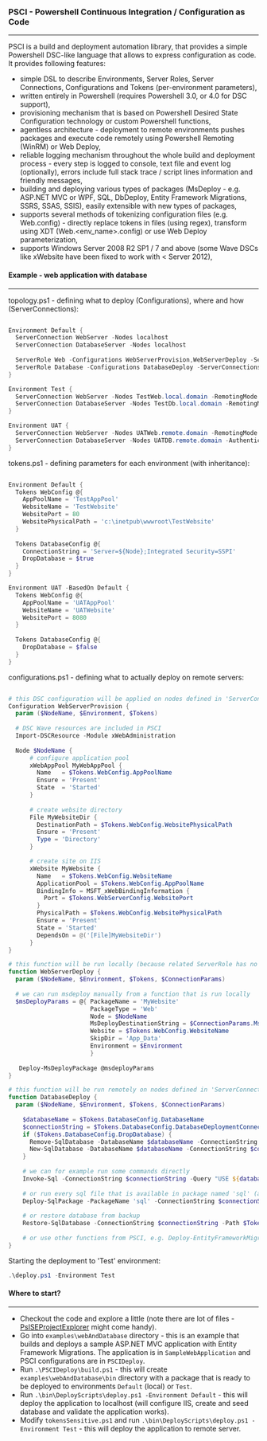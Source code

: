 ### PSCI - Powershell Continuous Integration / Configuration as Code
-------------
PSCI is a build and deployment automation library, that provides a simple Powershell DSC-like language that allows to express configuration as code. It provides following features:
- simple DSL to describe Environments, Server Roles, Server Connections, Configurations and Tokens (per-environment parameters), 
- written entirely in Powershell (requires Powershell 3.0, or 4.0 for DSC support),
- provisioning mechanism that is based on Powershell Desired State Configuration technology or custom Powershell functions,
- agentless architecture - deployment to remote environments pushes packages and execute code remotely using Powershell Remoting (WinRM) or Web Deploy, 
- reliable logging mechanism throughout the whole build and deployment process - every step is logged to console, text file and event log (optionally), errors include full stack trace / script lines information and friendly messages,
- building and deploying various types of packages (MsDeploy - e.g. ASP.NET MVC or WPF, SQL, DbDeploy, Entity Framework Migrations, SSRS, SSAS, SSIS), easily extensible with new types of packages,
- supports several methods of tokenizing configuration files (e.g. Web.config) - directly replace tokens in files (using regex), transform using XDT (Web.<env_name>.config) or use Web Deploy parameterization,
- supports Windows Server 2008 R2 SP1 / 7 and above (some Wave DSCs like xWebsite have been fixed to work with < Server 2012),

#### Example - web application with database
-------------
topology.ps1 - defining what to deploy (Configurations), where and how (ServerConnections):

```powershell

Environment Default {
  ServerConnection WebServer -Nodes localhost
  ServerConnection DatabaseServer -Nodes localhost
  
  ServerRole Web -Configurations WebServerProvision,WebServerDeploy -ServerConnections WebServer
  ServerRole Database -Configurations DatabaseDeploy -ServerConnections DatabaseServer -RunRemotely
}

Environment Test {
  ServerConnection WebServer -Nodes TestWeb.local.domain -RemotingMode PSRemoting
  ServerConnection DatabaseServer -Nodes TestDb.local.domain -RemotingMode PSRemoting
}

Environment UAT {
  ServerConnection WebServer -Nodes UATWeb.remote.domain -RemotingMode WebDeployHandler
  ServerConnection DatabaseServer -Nodes UATDB.remote.domain -Authentication CredSSP -Protocol HTTPS 
}

```
tokens.ps1 - defining parameters for each environment (with inheritance):

```powershell

Environment Default {
  Tokens WebConfig @{
    AppPoolName = 'TestAppPool'
    WebsiteName = 'TestWebsite'
    WebsitePort = 80
    WebsitePhysicalPath = 'c:\inetpub\wwwroot\TestWebsite'
  }
  
  Tokens DatabaseConfig @{
    ConnectionString = 'Server=${Node};Integrated Security=SSPI'
    DropDatabase = $true
  }
}

Environment UAT -BasedOn Default {
  Tokens WebConfig @{
    AppPoolName = 'UATAppPool'
    WebsiteName = 'UATWebsite'
    WebsitePort = 8080
  }
  
  Tokens DatabaseConfig @{
    DropDatabase = $false
  }
}

```
configurations.ps1 - defining what to actually deploy on remote servers:

```powershell

# this DSC configuration will be applied on nodes defined in 'ServerConnection WebServer'
Configuration WebServerProvision {
  param ($NodeName, $Environment, $Tokens)
  
  # DSC Wave resources are included in PSCI
  Import-DSCResource -Module xWebAdministration
  
  Node $NodeName {
      # configure application pool
      xWebAppPool MyWebAppPool { 
        Name   = $Tokens.WebConfig.AppPoolName
        Ensure = 'Present' 
        State  = 'Started'
      }
      
      # create website directory
      File MyWebsiteDir {
        DestinationPath = $Tokens.WebConfig.WebsitePhysicalPath
        Ensure = 'Present'
        Type = 'Directory'
      }

      # create site on IIS
      xWebsite MyWebsite { 
        Name   = $Tokens.WebConfig.WebsiteName
        ApplicationPool = $Tokens.WebConfig.AppPoolName 
        BindingInfo = MSFT_xWebBindingInformation { 
          Port = $Tokens.WebServerConfig.WebsitePort
        } 
        PhysicalPath = $Tokens.WebConfig.WebsitePhysicalPath
        Ensure = 'Present' 
        State = 'Started' 
        DependsOn = @('[File]MyWebsiteDir')
      } 
}

# this function will be run locally (because related ServerRole has no -RunRemotely switch)
function WebServerDeploy {
  param ($NodeName, $Environment, $Tokens, $ConnectionParams)
  
  # we can run msdeploy manually from a function that is run locally
  $msDeployParams = @{ PackageName = 'MyWebsite'
                       PackageType = 'Web'
                       Node = $NodeName
                       MsDeployDestinationString = $ConnectionParams.MsDeployDestinationString
                       Website = $Tokens.WebConfig.WebsiteName
                       SkipDir = 'App_Data'
                       Environment = $Environment
					   }
  
   Deploy-MsDeployPackage @msdeployParams
}

# this function will be run remotely on nodes defined in 'ServerConnection DatabaseServer' (because related ServerRole has -RunRemotely switch)
function DatabaseDeploy {
  param ($NodeName, $Environment, $Tokens, $ConnectionParams)
  
    $databaseName = $Tokens.DatabaseConfig.DatabaseName
    $connectionString = $Tokens.DatabaseConfig.DatabaseDeploymentConnectionString
    if ($Tokens.DatabaseConfig.DropDatabase) { 
      Remove-SqlDatabase -DatabaseName $databaseName -ConnectionString $connectionString
      New-SqlDatabase -DatabaseName $databaseName -ConnectionString $connectionString
    }
    
    # we can for example run some commands directly
    Invoke-Sql -ConnectionString $connectionString -Query "USE ${databaseName}; PRINT 'some commands'"
    
    # or run every sql file that is available in package named 'sql' (assuming we have built the package beforehand)
    Deploy-SqlPackage -PackageName 'sql' -ConnectionString $connectionString
    
    # or restore database from backup
    Restore-SqlDatabase -ConnectionString $connectionString -Path $Tokens.DatabaseConfig.BackupPath -DatabaseName $databaseName 
    
    # or use other functions from PSCI, e.g. Deploy-EntityFrameworkMigratePackage, Deploy-DBDeploy, Deploy-SSRS*
}
```
Starting the deployment to 'Test' environment:
```powershell
.\deploy.ps1 -Environment Test
```

#### Where to start?
-------------
- Checkout the code and explore a little (note there are lot of files - [PsISEProjectExplorer](https://github.com/mgr32/PsISEProjectExplorer) might come handy).
- Go into `examples\webAndDatabase` directory - this is an example that builds and deploys a sample ASP.NET MVC application with Entity Framework Migrations. The application is in `SampleWebApplication` and PSCI configurations are in `PSCIDeploy`.
- Run `.\PSCIDeploy\build.ps1` - this will create `examples\webAndDatabase\bin` directory with a package that is ready to be deployed to environments `Default` (local) or `Test`.
- Run `.\bin\DeployScripts\deploy.ps1 -Environment Default` - this will deploy the application to localhost (will configure IIS, create and seed database and validate the application works).
- Modify `tokensSensitive.ps1` and run `.\bin\DeployScripts\deploy.ps1 -Environment Test` - this will deploy the application to remote server.
